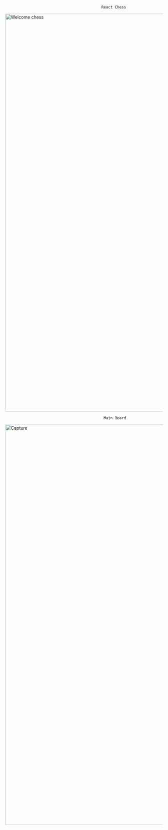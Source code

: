 
                                               React Chess

<img width="1272" alt="Welcome chess" src="https://user-images.githubusercontent.com/64493642/112735316-75530580-8f21-11eb-84f9-7d9cb651c404.PNG">
                                    
                                                Main Board 
<img width="1280" alt="Capture" src="https://user-images.githubusercontent.com/64493642/112903914-2be7ef00-90b6-11eb-9448-07ef6dfb3f8f.PNG">

